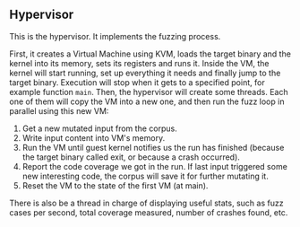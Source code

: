 ## Hypervisor
This is the hypervisor. It implements the fuzzing process.

First, it creates a Virtual Machine using KVM, loads the target binary and the kernel into its memory, sets its registers and runs it. Inside the VM, the kernel will start running, set up everything it needs and finally jump to the target binary. Execution will stop when it gets to a specified point, for example function `main`. Then, the hypervisor will create some threads. Each one of them will copy the VM into a new one, and then run the fuzz loop in parallel using this new VM:
1. Get a new mutated input from the corpus.
2. Write input content into VM's memory.
3. Run the VM until guest kernel notifies us the run has finished (because the target binary called exit, or because a crash occurred).
4. Report the code coverage we got in the run. If last input triggered some new interesting code, the corpus will save it for further mutating it.
5. Reset the VM to the state of the first VM (at main).

There is also be a thread in charge of displaying useful stats, such as fuzz cases per second, total coverage measured, number of crashes found, etc.